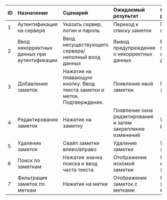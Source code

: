 
|ID|Назначение|Сценарий|Ожидаемый результат|Фактический результат| Оценка|
|:---|:---|:---|:---|:---|:---|
|1|Аутентификация на сервере| Указать сервер, логин и пароль| Переход к списку заметок|Переход к списку заметок|Тест пройден|
|2|Ввод некорректных данных при аутентификации| Ввод несуществующего сервера/неполный воод данных | Вывод предупреждения о некорректных данных |Вывод предупреждения о некорректных данных |Тест пройден|
|3|Добавление заметок| Нажатие на плавающую кнопку. Ввод текста заметки и меток. Подтверждение. | Появление нвой заметки | Появление нвой заметки |Тест пройден|
|4|Редактирование заметок| Нажатие на заметку | Появление окна редактирования и затем закрепление изменений | Успешное редактирование |Тест пройден|
|5|Удаление заметок| Свайп заметки влево/вправо | Удаление заметки | Удаление заметки |Тест пройден|
|6|Поиск по заметкам| Нажатие значка поиска и ввод часта текста | Отображение искомой заметки | Отображение искомой заметки |Тест пройден|
|7|Фильтрация заметок по меткам|Нажатие на метки | Отображение заметок с метками | Отображение заметок с метками |Тест пройден|
